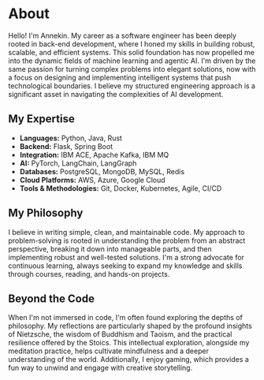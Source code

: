 # About

Hello! I'm Annekin. My career as a software engineer has been deeply rooted in back-end development, where I honed my skills in building robust, scalable, and efficient systems. This solid foundation has now propelled me into the dynamic fields of machine learning and agentic AI. I'm driven by the same passion for turning complex problems into elegant solutions, now with a focus on designing and implementing intelligent systems that push technological boundaries. I believe my structured engineering approach is a significant asset in navigating the complexities of AI development.

## My Expertise

*   **Languages:** Python, Java, Rust
*   **Backend:** Flask, Spring Boot
*   **Integration:** IBM ACE, Apache Kafka, IBM MQ
*   **AI:** PyTorch, LangChain, LangGraph
*   **Databases:** PostgreSQL, MongoDB, MySQL, Redis
*   **Cloud Platforms:** AWS, Azure, Google Cloud
*   **Tools & Methodologies:** Git, Docker, Kubernetes, Agile, CI/CD

## My Philosophy

I believe in writing simple, clean, and maintainable code. My approach to problem-solving is rooted in understanding the problem from an abstract perspective, breaking it down into manageable parts, and then implementing robust and well-tested solutions. I'm a strong advocate for continuous learning, always seeking to expand my knowledge and skills through courses, reading, and hands-on projects.

## Beyond the Code

When I'm not immersed in code, I'm often found exploring the depths of philosophy. My reflections are particularly shaped by the profound insights of Nietzsche, the wisdom of Buddhism and Taoism, and the practical resilience offered by the Stoics. This intellectual exploration, alongside my meditation practice, helps cultivate mindfulness and a deeper understanding of the world. Additionally, I enjoy gaming, which provides a fun way to unwind and engage with creative storytelling.
